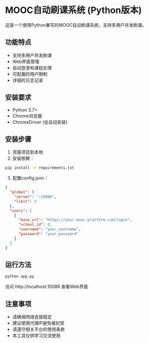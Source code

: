 # MOOC自动刷课系统 (Python版本)

这是一个使用Python重写的MOOC自动刷课系统，支持多用户并发刷课。

## 功能特点

- 支持多用户并发刷课
- Web界面管理
- 自动登录和课程处理
- 可配置的用户限制
- 详细的日志记录

## 安装要求

- Python 3.7+
- Chrome浏览器
- ChromeDriver (会自动安装)

## 安装步骤

1. 克隆项目到本地
2. 安装依赖：
```bash
pip install -r requirements.txt
```

3. 配置config.json：
```json
{
  "global": {
    "server": ":10086",
    "limit": 3
  },
  "users": [
    {
      "base_url": "https://your-mooc-platform.com/login",
      "school_id": 0,
      "username": "your_username",
      "password": "your_password"
    }
  ]
}
```

## 运行方法

```bash
python app.py
```

访问 http://localhost:10086 查看Web界面

## 注意事项

- 请确保网络连接稳定
- 建议使用代理IP避免被封禁
- 请遵守相关平台的使用条款
- 本工具仅供学习交流使用 